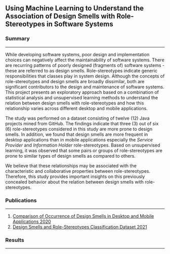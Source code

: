 ## Using Machine Learning to Understand the Association of Design Smells with Role-Stereotypes in Software Systems

### Summary 
-----------------

While developing software systems, poor design and implementation choices can negatively affect the maintainability of software systems. There are recurring patterns of poorly designed (fragments of) software systems - these are referred to as design smells. Role-stereotypes indicate generic responsibilities that classes play in system design. Although the concepts of role-stereotypes and design smells are broadly dissimilar, both are significant contributors to the design and maintenance of software systems. This project presents an exploratory approach based on a combination of statistical analysis and unsupervised learning methods to understand the relation between design smells with role-stereotypes and how this relationship varies across different desktop and mobile applications. 

The study was performed on a dataset consisting of twelve (12) Java projects mined from GitHub.  The findings indicate that three (3) out of six (6) role-stereotypes considered in this study are more prone to design smells. In addition, we found that design smells are more frequent in desktop applications than in mobile applications especially the *Service Provider* and *Information Holder* role-stereotypes. Based on unsupervised learning, it was observed that some pairs or groups of role-stereotypes are prone to similar types of design smells as compared to others. 

We believe that these relationships may be associated with the characteristic and collaborative properties between role-stereotypes. Therefore, this study provides important insights on this previously concealed behavior about the relation between design smells with role-stereotypes.

### Publications
--------------------------
1. [Comparison of Occurrence of Design Smells in Desktop and Mobile Applications 2020](http://ceur-ws.org/Vol-2689/paper2.pdf) 
2. [Design Smells and Role-Stereotypes Classification Dataset 2021](http://dx.doi.org/10.17632/6rtgxbsw68.1)

### Results
----------------------


